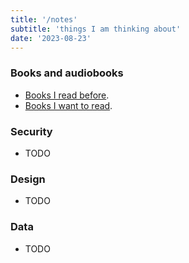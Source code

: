 ```yaml
---
title: '/notes'
subtitle: 'things I am thinking about'
date: '2023-08-23'
---
```


### Books and audiobooks

- [Books I read before](/notes/finished_books).
- [Books I want to read](/notes/to_read).


### Security

- TODO

### Design

- TODO

### Data

- TODO